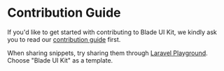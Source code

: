 # Contribution Guide

If you'd like to get started with contributing to Blade UI Kit, we kindly ask you to read our [contribution guide](https://blade-ui-kit.com/docs/contribution-guide) first.

When sharing snippets, try sharing them through [Laravel Playground](https://laravelplayground.com/). Choose "Blade UI Kit" as a template.
